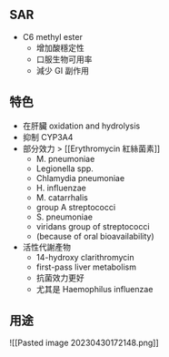 ## SAR
- C6 methyl ester 
	- 增加酸穩定性
	- 口服生物可用率
	- 減少 GI 副作用

## 特色
- 在肝臟 oxidation and hydrolysis 
- 抑制 CYP3A4
- 部分效力 > [[Erythromycin 紅絲菌素]] 
	- M. pneumoniae
	- Legionella spp.
	- Chlamydia pneumoniae
	- H. influenzae
	- M. catarrhalis
	- group A streptococci
	- S. pneumoniae
	- viridans group of streptococci 
	- (because of oral bioavailability)
- 活性代謝產物
	- 14-hydroxy clarithromycin
	- first-pass liver metabolism
	- 抗菌效力更好
	- 尤其是 Haemophilus influenzae

## 用途

![[Pasted image 20230430172148.png]]